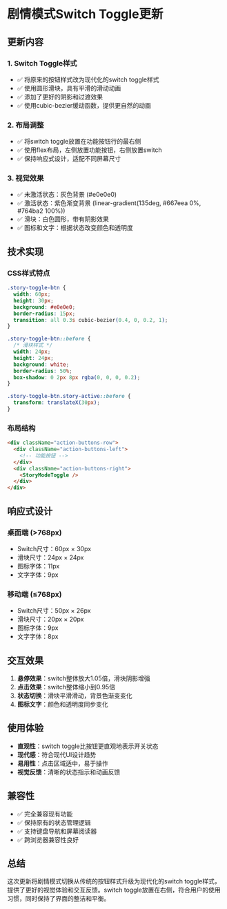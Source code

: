 # 剧情模式Switch Toggle更新

## 更新内容

### 1. Switch Toggle样式
- ✅ 将原来的按钮样式改为现代化的switch toggle样式
- ✅ 使用圆形滑块，具有平滑的滑动动画
- ✅ 添加了更好的阴影和过渡效果
- ✅ 使用cubic-bezier缓动函数，提供更自然的动画

### 2. 布局调整
- ✅ 将switch toggle放置在功能按钮行的最右侧
- ✅ 使用flex布局，左侧放置功能按钮，右侧放置switch
- ✅ 保持响应式设计，适配不同屏幕尺寸

### 3. 视觉效果
- ✅ 未激活状态：灰色背景 (#e0e0e0)
- ✅ 激活状态：紫色渐变背景 (linear-gradient(135deg, #667eea 0%, #764ba2 100%))
- ✅ 滑块：白色圆形，带有阴影效果
- ✅ 图标和文字：根据状态改变颜色和透明度

## 技术实现

### CSS样式特点
```css
.story-toggle-btn {
  width: 60px;
  height: 30px;
  background: #e0e0e0;
  border-radius: 15px;
  transition: all 0.3s cubic-bezier(0.4, 0, 0.2, 1);
}

.story-toggle-btn::before {
  /* 滑块样式 */
  width: 24px;
  height: 24px;
  background: white;
  border-radius: 50%;
  box-shadow: 0 2px 8px rgba(0, 0, 0, 0.2);
}

.story-toggle-btn.story-active::before {
  transform: translateX(30px);
}
```

### 布局结构
```html
<div className="action-buttons-row">
  <div className="action-buttons-left">
    <!-- 功能按钮 -->
  </div>
  <div className="action-buttons-right">
    <StoryModeToggle />
  </div>
</div>
```

## 响应式设计

### 桌面端 (>768px)
- Switch尺寸：60px × 30px
- 滑块尺寸：24px × 24px
- 图标字体：11px
- 文字字体：9px

### 移动端 (≤768px)
- Switch尺寸：50px × 26px
- 滑块尺寸：20px × 20px
- 图标字体：9px
- 文字字体：8px

## 交互效果

1. **悬停效果**：switch整体放大1.05倍，滑块阴影增强
2. **点击效果**：switch整体缩小到0.95倍
3. **状态切换**：滑块平滑滑动，背景色渐变变化
4. **图标文字**：颜色和透明度同步变化

## 使用体验

- **直观性**：switch toggle比按钮更直观地表示开关状态
- **现代感**：符合现代UI设计趋势
- **易用性**：点击区域适中，易于操作
- **视觉反馈**：清晰的状态指示和动画反馈

## 兼容性

- ✅ 完全兼容现有功能
- ✅ 保持原有的状态管理逻辑
- ✅ 支持键盘导航和屏幕阅读器
- ✅ 跨浏览器兼容性良好

## 总结

这次更新将剧情模式切换从传统的按钮样式升级为现代化的switch toggle样式，提供了更好的视觉体验和交互反馈。switch toggle放置在右侧，符合用户的使用习惯，同时保持了界面的整洁和平衡。


